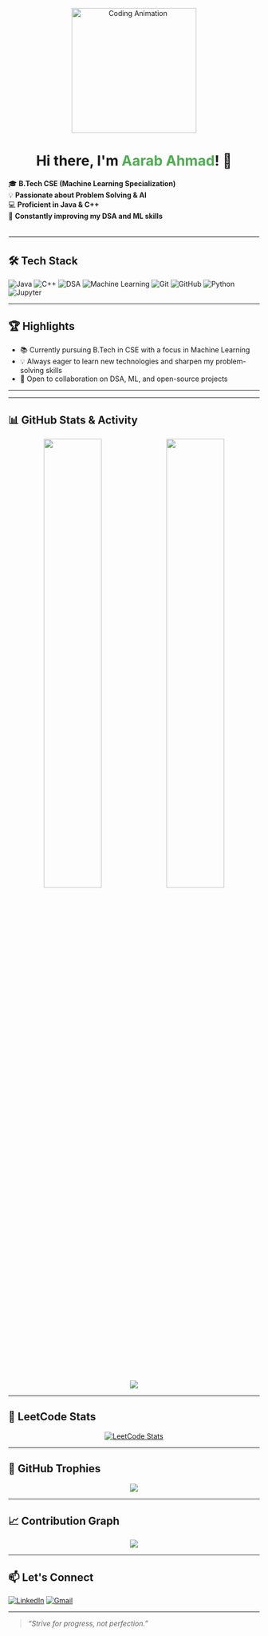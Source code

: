<p align="center">
  <img src="https://user-images.githubusercontent.com/1016547784/30774832-0f6b248a-a090-11e7-8d27-1b22a1eb6aeb.gif" width="250" alt="Coding Animation" />
</p>

<h1 align="center">Hi there, I'm <span style="color:#4caf50;">Aarab Ahmad</span>! 👋</h1>

<p align="center" style="font-weight: 500; line-height: 1.8; max-width: 500px; margin: auto;">
  <ul style="list-style: none; padding: 0; margin: 1rem 0;">
    <li>🎓 <strong>B.Tech CSE (Machine Learning Specialization)</strong></li>
    <li>💡 <strong>Passionate about Problem Solving & AI</strong></li>
    <li>💻 <strong>Proficient in Java & C++</strong></li>
    <li>🚀 <strong>Constantly improving my DSA and ML skills</strong></li>
  </ul>
</p>

<hr style="border:1px solid #ddd; margin: 2rem 0;" />




## 🛠️ Tech Stack

![Java](https://img.shields.io/badge/-Java-007396?style=flat-square&logo=java&logoColor=white)
![C++](https://img.shields.io/badge/-C++-00599C?style=flat-square&logo=c%2B%2B&logoColor=white)
![DSA](https://img.shields.io/badge/-DSA-blue?style=flat-square)
![Machine Learning](https://img.shields.io/badge/-Machine%20Learning-orange?style=flat-square)
![Git](https://img.shields.io/badge/-Git-black?style=flat-square&logo=git)
![GitHub](https://img.shields.io/badge/-GitHub-181717?style=flat-square&logo=github)
![Python](https://img.shields.io/badge/-Python-3776AB?style=flat-square&logo=python&logoColor=white)
![Jupyter](https://img.shields.io/badge/-Jupyter-F37626?style=flat-square&logo=jupyter&logoColor=white)

---

## 🏆 Highlights

- 📚 Currently pursuing B.Tech in CSE with a focus in Machine Learning
- 💡 Always eager to learn new technologies and sharpen my problem-solving skills
- 🤝 Open to collaboration on DSA, ML, and open-source projects

---


---

## 📊 GitHub Stats & Activity

<p align="center">
  <img src="https://github-readme-stats.vercel.app/api?username=Aarab18&show_icons=true&theme=tokyonight" width="48%" />
  <img src="https://github-readme-streak-stats.herokuapp.com/?user=Aarab18&theme=tokyonight" width="48%" />
</p>

<p align="center">
  <img src="https://github-profile-summary-cards.vercel.app/api/cards/profile-details?username=Aarab18&theme=github_dark" />
</p>

---

## 🧠 LeetCode Stats

<p align="center">
  <a href="https://leetcode.com/Aarab18">
    <img src="https://leetcard.jacoblin.cool/Aarab18?theme=dark&font=Ubuntu&extension=null" alt="LeetCode Stats" />
  </a>
</p>

---

## 🏅 GitHub Trophies

<p align="center">
  <img src="https://github-profile-trophy.vercel.app/?username=Aarab18&theme=darkhub&no-frame=true&row=1&column=7" />
</p>

---

## 📈 Contribution Graph

<p align="center">
  <img src="https://github-readme-activity-graph.vercel.app/graph?username=Aarab18&theme=tokyo-night&hide_border=true" />
</p>

---

## 📫 Let's Connect

[![LinkedIn](https://img.shields.io/badge/-Aarab%20Ahmad-blue?style=flat-square&logo=linkedin&logoColor=white&link=https://www.linkedin.com/in/yourlinkedin/)](https://www.linkedin.com/in/yourlinkedin/)
[![Gmail](https://img.shields.io/badge/-aarabahmad@email.com-c14438?style=flat-square&logo=Gmail&logoColor=white&link=mailto:aarabahmad@email.com)](mailto:aarabahmad@email.com)

---

> _“Strive for progress, not perfection.”_

<!--
**Aarab18/Aarab18** is a ✨ special ✨ repository because its `README.md` (this file) appears on your GitHub profile!
-->
